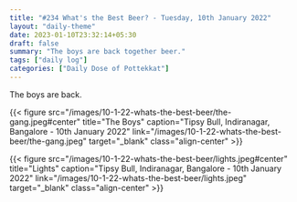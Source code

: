 ```yaml
---
title: "#234 What's the Best Beer? - Tuesday, 10th January 2022"
layout: "daily-theme"
date: 2023-01-10T23:32:14+05:30
draft: false
summary: "The boys are back together beer."
tags: ["daily log"]
categories: ["Daily Dose of Pottekkat"]
---
```


The boys are back.

{{< figure src="/images/10-1-22-whats-the-best-beer/the-gang.jpeg#center" title="The Boys" caption="Tipsy Bull, Indiranagar, Bangalore - 10th January 2022" link="/images/10-1-22-whats-the-best-beer/the-gang.jpeg" target="_blank" class="align-center" >}}

{{< figure src="/images/10-1-22-whats-the-best-beer/lights.jpeg#center" title="Lights" caption="Tipsy Bull, Indiranagar, Bangalore - 10th January 2022" link="/images/10-1-22-whats-the-best-beer/lights.jpeg" target="_blank" class="align-center" >}}
